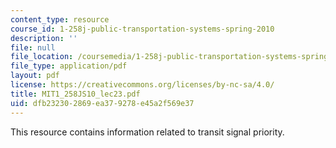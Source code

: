 ```yaml
---
content_type: resource
course_id: 1-258j-public-transportation-systems-spring-2010
description: ''
file: null
file_location: /coursemedia/1-258j-public-transportation-systems-spring-2010/dfb232302869ea379278e45a2f569e37_MIT1_258JS10_lec23.pdf
file_type: application/pdf
layout: pdf
license: https://creativecommons.org/licenses/by-nc-sa/4.0/
title: MIT1_258JS10_lec23.pdf
uid: dfb23230-2869-ea37-9278-e45a2f569e37
---
```

This resource contains information related to transit signal priority. 